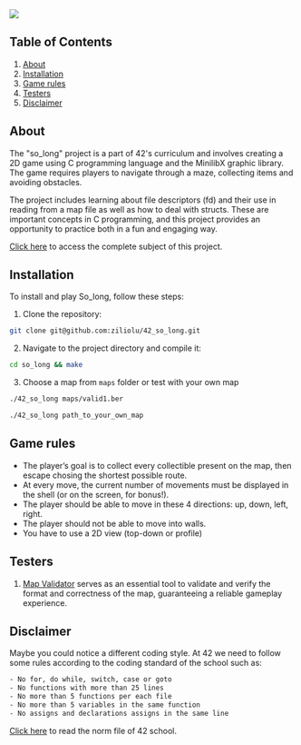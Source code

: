 
<img src="https://img.shields.io/badge/score-100%20%2F%20100-success?color=#FFFFFF&style=flat-square" />

## Table of Contents

1. [About](#about)
2. [Installation](#installation)
3. [Game rules](#game-rules)
4. [Testers](#testers)
5. [Disclaimer](#disclaimer)

## About

The "so_long" project is a part of 42's curriculum and involves creating a 2D game using C programming language and the MinilibX graphic library. The game requires players to navigate through a maze, collecting items and avoiding obstacles.

The project includes learning about file descriptors (fd) and their use in reading from a map file as well as how to deal with structs. These are important concepts in C programming, and this project provides an opportunity to practice both in a fun and engaging way.

[Click here](https://github.com/ziliolu/42_so_long/blob/main/so_long_subject.pdf) to access the complete subject of this project.
## Installation

To install and play So_long, follow these steps:

1. Clone the repository:
  ```bash
  git clone git@github.com:ziliolu/42_so_long.git
  ```
2. Navigate to the project directory and compile it:
  ```bash
  cd so_long && make
  ```
3. Choose a map from `maps` folder or test with your own map
  ```bash
  ./42_so_long maps/valid1.ber
  ```
  ```bash
  ./42_so_long path_to_your_own_map
  ```
## Game rules

- The player’s goal is to collect every collectible present on the map, then escape chosing the shortest possible route.
- At every move, the current number of movements must be displayed in the shell (or on the screen, for bonus!).
- The player should be able to move in these 4 directions: up, down, left, right.
- The player should not be able to move into walls.
- You have to use a 2D view (top-down or profile)

## Testers 

1. [Map Validator](https://github.com/Nuno-Jesus/so_long_map_validator) serves as an essential tool to validate and verify the format and correctness of the map, guaranteeing a reliable gameplay experience.
   
## Disclaimer 

Maybe you could notice a different coding style.
At 42 we need to follow some rules according to the coding standard of the school such as:

```bash
- No for, do while, switch, case or goto 
- No functions with more than 25 lines 
- No more than 5 functions per each file
- No more than 5 variables in the same function
- No assigns and declarations assigns in the same line
```
[Click here](https://github.com/MagicHatJo/-42-Norm/blob/master/norme.en.pdf) to read the norm file of 42 school. 

